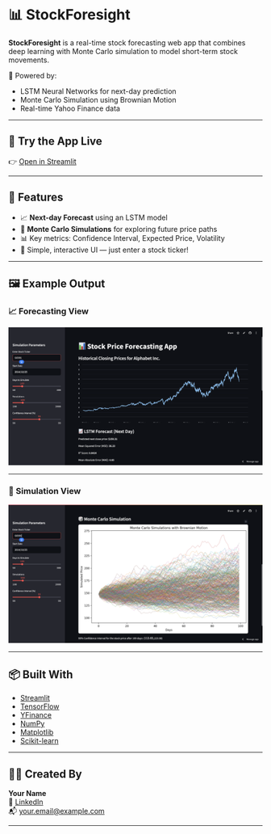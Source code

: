 # 📊 StockForesight

**StockForesight** is a real-time stock forecasting web app that combines deep learning with Monte Carlo simulation to model short-term stock movements.

🔮 Powered by:
- LSTM Neural Networks for next-day prediction
- Monte Carlo Simulation using Brownian Motion
- Real-time Yahoo Finance data

---

## 🚀 Try the App Live

👉 [Open in Streamlit](https://stock-forecast-app-fumwabtn2ce5vcrglb24uj.streamlit.app)

---

## 🌟 Features

- 📈 **Next-day Forecast** using an LSTM model
- 🎲 **Monte Carlo Simulations** for exploring future price paths
- 📊 Key metrics: Confidence Interval, Expected Price, Volatility
- 🧠 Simple, interactive UI — just enter a stock ticker!

---

## 🖼️ Example Output

### 📈 Forecasting View
![LSTM Prediction Screenshot](https://raw.githubusercontent.com/Igosain08/stock-forecast-app/main/one.png)

---

### 🎲 Simulation View
![Monte Carlo Simulation Screenshot](https://raw.githubusercontent.com/Igosain08/stock-forecast-app/main/two.png)

---

## 📦 Built With

- [Streamlit](https://streamlit.io)
- [TensorFlow](https://tensorflow.org)
- [YFinance](https://pypi.org/project/yfinance)
- [NumPy](https://numpy.org)
- [Matplotlib](https://matplotlib.org)
- [Scikit-learn](https://scikit-learn.org)

---

## 👨‍💻 Created By

**Your Name**  
💼 [LinkedIn](https://linkedin.com/in/Igosain08)  
📬 your.email@example.com  

---

